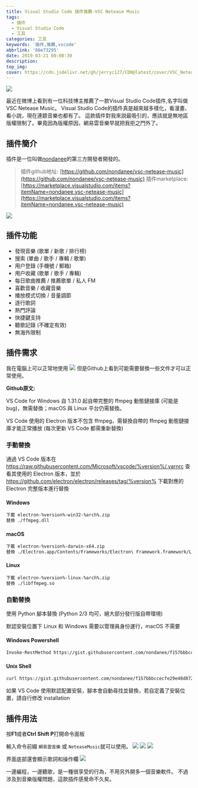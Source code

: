 ```yaml
---
title: Visual Studio Code 插件推薦-VSC Netease Music
tags:
  - 插件
  - Visual Studio Code
  - 工具
categories: 工具
keywords: '插件,推薦,vscode'
abbrlink: '86e73295'
date: 2019-03-21 00:08:30
description:
top_img:
cover: https://cdn.jsdelivr.net/gh/jerryc127/CDN@latest/cover/VSC_Netease_Music_cover.jpg
---
```

![](https://cdn.jsdelivr.net/gh/jerryc127/CDN@latest/blog/VSC_Netease_Music/1.png)

最近在微博上看到有一位科技博主推薦了一款Visual Studio Code插件,名字叫做 VSC Netease Music。
Visual Studio Code的插件真是越來越多樣化，看漫畫、看小説，現在連聼音樂也都有了。
這款插件對我來説最吸引的，應該就是無地區版權限制了。畢竟因為版權原因，網易雲音樂早就把我拒之門外了。

## 插件簡介

插件是一位叫做[nondanee](https://github.com/nondanee)的第三方開發者開發的。
>插件github地址: [https://github.com/nondanee/vsc-netease-music](https://github.com/nondanee/vsc-netease-music)
插件marketplace: [https://marketplace.visualstudio.com/items?itemName=nondanee.vsc-netease-music](https://marketplace.visualstudio.com/items?itemName=nondanee.vsc-netease-music)

![](https://cdn.jsdelivr.net/gh/jerryc127/CDN@latest/blog/VSC_Netease_Music/2.gif)

## 插件功能

- 發現音樂 (歌單 / 新歌 / 排行榜)
- 搜索 (單曲 / 歌手 / 專輯 / 歌單)
- 用户登錄 (手機號 / 郵箱)
- 用户收藏 (歌單 / 歌手 / 專輯)
- 每日歌曲推薦 / 推薦歌單 / 私人 FM
- 喜歡音樂 / 收藏音樂
- 播放模式切換 / 音量調節
- 逐行歌詞
- 熱門評論
- 快捷鍵支持
- 聽歌記錄 (不確定有效)
- 無海外限制

## 插件需求

我在電腦上可以正常地使用
![](https://cdn.jsdelivr.net/gh/jerryc127/CDN@latest/blog/VSC_Netease_Music/3.png)
但是Github上看到可能需要替換一些文件才可以正常使用。

**Github原文:**

VS Code for Windows 自 1.31.0 起自帶完整的 ffmpeg 動態鏈接庫 (可能是 bug)，無需替換；macOS 與 Linux 平台仍需替換。

VS Code 使用的 Electron 版本不包含 ffmpeg，需替換自帶的 ffmpeg 動態鏈接庫才能正常播放 (每次更新 VS Code 都需重新替換)

### 手動替換
通過 VS Code 版本在 https://raw.githubusercontent.com/Microsoft/vscode/%version%/.yarnrc 查看其使用的 Electron 版本，並於 https://github.com/electron/electron/releases/tag/%version% 下載對應的 Electron 完整版本進行替換

#### Windows

```bash
下載 electron-%version%-win32-%arch%.zip
替換 ./ffmpeg.dll
```

#### macOS

```bash
下載 electron-%version%-darwin-x64.zip
替換 ./Electron.app/Contents/Frameworks/Electron\ Framework.framework/Libraries/libffmpeg.dylib
```

#### Linux

```bash
下載 electron-%version%-linux-%arch%.zip
替換 ./libffmpeg.so
```

### 自動替換

使用 Python 腳本替換 (Python 2/3 均可，絕大部分發行版自帶環境)

默認安裝位置下 Linux 和 Windows 需要以管理員身份運行，macOS 不需要

#### Windows Powershell

```bash
Invoke-RestMethod https://gist.githubusercontent.com/nondanee/f157bbbccecfe29e48d87273cd02e213/raw | python
```

#### Unix Shell

```bash
curl https://gist.githubusercontent.com/nondanee/f157bbbccecfe29e48d87273cd02e213/raw | python
```

如果 VS Code 使用默認配置安裝，腳本會自動尋找並替換，若自定義了安裝位置，請自行修改 installation

## 插件用法

按**F1**或者**Ctrl Shift P**打開命令面板

輸入命令前綴 ``網易雲音樂`` 或 ``NeteaseMusic``就可以使用。
![](https://cdn.jsdelivr.net/gh/jerryc127/CDN@latest/blog/VSC_Netease_Music/4.png)
![](https://cdn.jsdelivr.net/gh/jerryc127/CDN@latest/blog/VSC_Netease_Music/5.png)
![](https://cdn.jsdelivr.net/gh/jerryc127/CDN@latest/blog/VSC_Netease_Music/6.png)

界面底部還會顯示歌詞和操作欄
![](https://cdn.jsdelivr.net/gh/jerryc127/CDN@latest/blog/VSC_Netease_Music/7.png)

一邊編程，一邊聽歌，是一種很享受的行為，不用另外開多一個音樂軟件。
不過涉及到音樂版權問題，這款插件感覺命不久矣。
